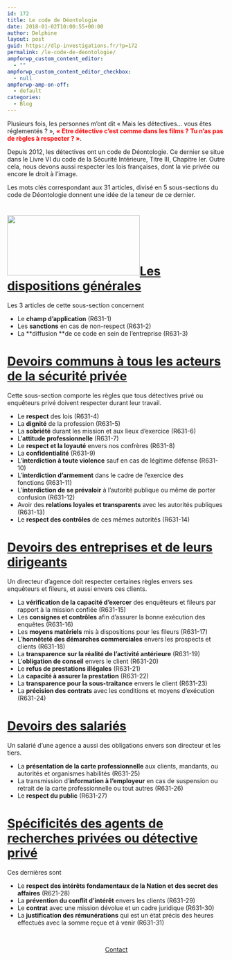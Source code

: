 ```yaml
---
id: 172
title: Le code de Déontologie
date: 2018-01-02T10:00:55+00:00
author: Delphine
layout: post
guid: https://dlp-investigations.fr/?p=172
permalink: /le-code-de-deontologie/
ampforwp_custom_content_editor:
  - ""
ampforwp_custom_content_editor_checkbox:
  - null
ampforwp-amp-on-off:
  - default
categories:
  - Blog
---
```

Plusieurs fois, les personnes m’ont dit « Mais les détectives… vous êtes réglementés ? », <span style="color: #ff0000;"><strong>« Etre détective c’est comme dans les films ? Tu n’as pas de règles à respecter ? »</strong></span>.

Depuis 2012, les détectives ont un code de Déontologie. Ce dernier se situe dans le Livre VI du code de la Sécurité Intérieure, Titre III, Chapitre Ier. Outre cela, nous devons aussi respecter les lois françaises, dont la vie privée ou encore le droit à l’image.

Les mots clés correspondant aux 31 articles, divisé en 5 sous-sections du code de Déontologie donnent une idée de la teneur de ce dernier.

<!--more-->

# <u><img class="wp-image-180 alignright" src="https://i2.wp.com/dlp-investigations.fr/wp-content/uploads/2017/12/csi.png?resize=306%2C139&#038;ssl=1" alt="" width="306" height="139" srcset="https://i2.wp.com/dlp-investigations.fr/wp-content/uploads/2017/12/csi.png?resize=300%2C136&ssl=1 300w, https://i2.wp.com/dlp-investigations.fr/wp-content/uploads/2017/12/csi.png?w=334&ssl=1 334w" sizes="(max-width: 306px) 100vw, 306px" data-recalc-dims="1" />Les dispositions générales</u>

Les 3 articles de cette sous-section concernent

  * Le **champ d’application** (R631-1)
  * Les **sanctions** en cas de non-respect (R631-2)
  * La **diffusion **de ce code en sein de l’entreprise (R631-3)

# <u>Devoirs communs à tous les acteurs de la sécurité privée</u>

Cette sous-section comporte les règles que tous détectives privé ou enquêteurs privé doivent respecter durant leur travail.

  * Le **respect** des lois (R631-4)
  * La **dignité** de la profession (R631-5)
  * La **sobriété** durant les mission et aux lieux d’exercice (R631-6)
  * L’**attitude professionnelle** (R631-7)
  * Le **respect et la loyauté** envers nos confrères (R631-8)
  * La **confidentialité** (R631-9)
  * L’**interdiction à toute violence** sauf en cas de légitime défense (R631-10)
  * L’**interdiction d’armement** dans le cadre de l’exercice des fonctions (R631-11)
  * L’**interdiction de se prévaloir** à l’autorité publique ou même de porter confusion (R631-12)
  * Avoir des **relations loyales et transparents** avec les autorités publiques (R631-13)
  * Le **respect des contrôles** de ces mêmes autorités (R631-14)

# <u>Devoirs des entreprises et de leurs dirigeants</u>

Un directeur d’agence doit respecter certaines règles envers ses enquêteurs et fileurs, et aussi envers ces clients.

  * La **vérification de la capacité d’exercer** des enquêteurs et fileurs par rapport à la mission confiée (R631-15)
  * Les **consignes et contrôles** afin d’assurer la bonne exécution des enquêtes (R631-16)
  * Les **moyens matériels** mis à dispositions pour les fileurs (R631-17)
  * L’**honnêteté des démarches commerciales** envers les prospects et clients (R631-18)
  * La **transparence** **sur la réalité de l’activité antérieure** (R631-19)
  * L’**obligation de conseil** envers le client (R631-20)
  * Le **refus de prestations illégales** (R631-21)
  * La **capacité à assurer la prestation** (R631-22)
  * La **transparence pour la sous-traitance** envers le client (R631-23)
  * La **précision des contrats** avec les conditions et moyens d’exécution (R631-24)

# <u>Devoirs des salariés</u>

Un salarié d’une agence a aussi des obligations envers son directeur et les tiers.

  * La **présentation de la carte professionnelle** aux clients, mandants, ou autorités et organismes habilités (R631-25)
  * La transmission d&rsquo;**information à l’employeur** en cas de suspension ou retrait de la carte professionnelle ou tout autres (R631-26)
  * Le **respect du public** (R631-27)

# <u>Spécificités des agents de recherches privées ou détective privé</u>

Ces dernières sont

  * Le **respect des intérêts fondamentaux de la Nation et des secret des affaires** (R621-28)
  * La **prévention du conflit d’intérêt** envers les clients (R631-29)
  * Le **contrat** avec une mission dévolue et un cadre juridique (R631-30)
  * La **justification des rémunérations** qui est un état précis des heures effectués avec la somme reçue et à venir (R631-31)

&nbsp;

<p style="text-align: center;">
  <a class="maxbutton-1 maxbutton maxbutton-contact" title="Contact" href="https://dlp-investigations.fr/contact/"><span class='mb-text'>Contact</span></a>
</p>